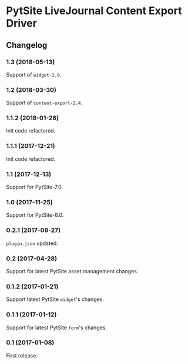 # PytSite LiveJournal Content Export Driver


## Changelog


### 1.3 (2018-05-13)

Support of `widget-2.0`.


### 1.2 (2018-03-30)

Support of `content-export-2.4`.


### 1.1.2 (2018-01-26)

Init code refactored.


### 1.1.1 (2017-12-21)

Init code refactored.


### 1.1 (2017-12-13)

Support for PytSite-7.0.


### 1.0 (2017-11-25)

Support for PytSite-6.0.


### 0.2.1 (2017-08-27)

`plugin.json` updated.


### 0.2 (2017-04-28)

Support for latest PytSite asset management changes.


### 0.1.2 (2017-01-21)

Support latest PytSite `widget`'s changes.


### 0.1.1 (2017-01-12)

Support for latest PytSite `form`'s changes.


### 0.1 (2017-01-08)

First release.
